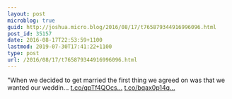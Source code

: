 ```yaml
---
layout: post
microblog: true
guid: http://joshua.micro.blog/2016/08/17/t765879344916996096.html
post_id: 35157
date: 2016-08-17T22:53:59+1100
lastmod: 2019-07-30T17:41:22+1100
type: post
url: /2016/08/17/t765879344916996096.html
---
```

"When we decided to get married the first thing we agreed on was that we wanted our weddin… [t.co/qpTf4QOcs...](https://t.co/qpTf4QOcs6) [t.co/bqax0p14q...](https://t.co/bqax0p14qk)
